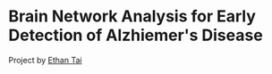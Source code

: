 # Brain Network Analysis for Early Detection of Alzhiemer's Disease

Project by [Ethan Tai](https://github.com/ethantai7)
